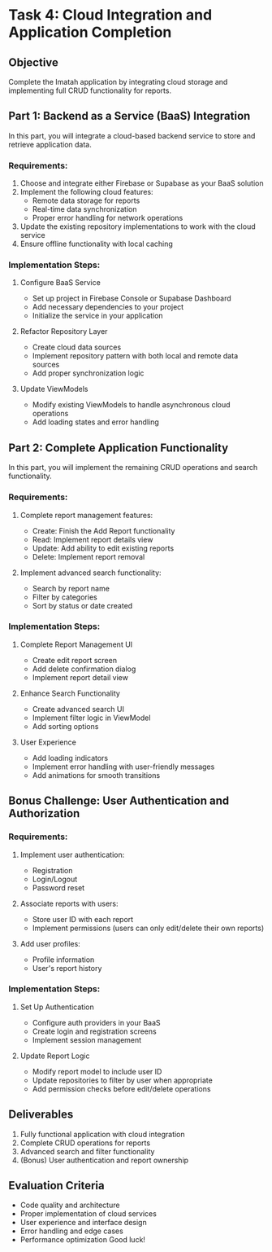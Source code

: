 # Task 4: Cloud Integration and Application Completion
## Objective
Complete the Imatah application by integrating cloud storage and implementing full CRUD functionality for reports.

## Part 1: Backend as a Service (BaaS) Integration
In this part, you will integrate a cloud-based backend service to store and retrieve application data.

### Requirements:
1. Choose and integrate either Firebase or Supabase as your BaaS solution
2. Implement the following cloud features:
   - Remote data storage for reports
   - Real-time data synchronization
   - Proper error handling for network operations
3. Update the existing repository implementations to work with the cloud service
4. Ensure offline functionality with local caching
### Implementation Steps:
1. Configure BaaS Service
   
   - Set up project in Firebase Console or Supabase Dashboard
   - Add necessary dependencies to your project
   - Initialize the service in your application
2. Refactor Repository Layer
   
   - Create cloud data sources
   - Implement repository pattern with both local and remote data sources
   - Add proper synchronization logic
3. Update ViewModels
   
   - Modify existing ViewModels to handle asynchronous cloud operations
   - Add loading states and error handling
## Part 2: Complete Application Functionality
In this part, you will implement the remaining CRUD operations and search functionality.

### Requirements:
1. Complete report management features:
   
   - Create: Finish the Add Report functionality
   - Read: Implement report details view
   - Update: Add ability to edit existing reports
   - Delete: Implement report removal
2. Implement advanced search functionality:
   
   - Search by report name
   - Filter by categories
   - Sort by status or date created
### Implementation Steps:
1. Complete Report Management UI
   
   - Create edit report screen
   - Add delete confirmation dialog
   - Implement report detail view
2. Enhance Search Functionality
   
   - Create advanced search UI
   - Implement filter logic in ViewModel
   - Add sorting options
3. User Experience
   
   - Add loading indicators
   - Implement error handling with user-friendly messages
   - Add animations for smooth transitions
## Bonus Challenge: User Authentication and Authorization
### Requirements:
1. Implement user authentication:
   
   - Registration
   - Login/Logout
   - Password reset
2. Associate reports with users:
   
   - Store user ID with each report
   - Implement permissions (users can only edit/delete their own reports)
3. Add user profiles:
   
   - Profile information
   - User's report history
### Implementation Steps:
1. Set Up Authentication
   
   - Configure auth providers in your BaaS
   - Create login and registration screens
   - Implement session management
2. Update Report Logic
   
   - Modify report model to include user ID
   - Update repositories to filter by user when appropriate
   - Add permission checks before edit/delete operations
## Deliverables
1. Fully functional application with cloud integration
2. Complete CRUD operations for reports
3. Advanced search and filter functionality
4. (Bonus) User authentication and report ownership
## Evaluation Criteria
- Code quality and architecture
- Proper implementation of cloud services
- User experience and interface design
- Error handling and edge cases
- Performance optimization
Good luck!